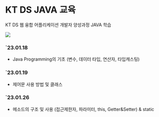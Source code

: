 # KT DS JAVA 교육
KT DS 웹 융합 어플리케이션 개발자 양성과정 JAVA 학습

<a href="https://www.notion.so/KT-DS-4081d15959b74370a75913fdef079d0a"><img src="https://img.shields.io/badge/Notion-010101?style=flat-square&logo=Notion&logoColor=white"/></a>
### `23.01.18 
 * Java Programming의 기초 (변수, 데이터 타입, 연산자, 타입캐스팅)
### `23.01.19 
 * 제어문 사용 방법 및 클래스
### `23.01.26 
 * 메소드의 구조 및 사용 (접근제한자, 파라미터, this, Getter&Setter) & static
